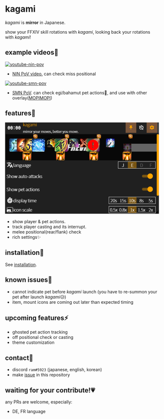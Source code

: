 # kagami

*kagami* is **mirror** in Japanese. 

show your FFXIV skill rotations with *kagami*, looking back your rotations with *kagami*!

## example videos👀

[![youtube-nin-pov](https://img.youtube.com/vi/He6r6paOYp4/0.jpg)](https://youtu.be/He6r6paOYp4)

- [NIN PoV video.](https://youtu.be/He6r6paOYp4) can check miss positional

[![youtube-smn-pov](https://img.youtube.com/vi/mkAPPWO0x0A/0.jpg)](https://youtu.be/mkAPPWO0x0A)

- [SMN PoV](https://youtu.be/mkAPPWO0x0A). can check egi/bahamut pet actions👀, and use with other overlay([MOPIMOPI](https://github.com/HAERUHAERU/mopimopi))

## features🚀

![settings](settings.png)

- show player & pet actions.
- track player casting and its interrupt.
- melee positional(rear/flank) check
- rich settings✨


## installation🔨

See [installation](https://github.com/ramram1048/kagami/blob/master/installation.md).


## known issues🚧

- cannot indicate pet before *kagami* launch
  (you have to re-summon your pet after launch *kagami*😥)
- item, mount icons are coming out later than expected timing


## upcoming features⚡

- ghosted pet action tracking
- off positional check or casting
- theme customization


## contact💬

- discord `ram#5923` (japanese, english, korean)
- make [issue](https://github.com/ramram1048/kagami/issues) in this repository


## waiting for your contribute!💗

any PRs are welcome, especially:
- DE, FR language
